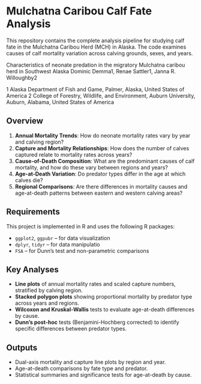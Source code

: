  # Mulchatna Caribou Calf Fate Analysis

This repository contains the complete analysis pipeline for studying calf fate in the Mulchatna Caribou Herd (MCH) in Alaska. The code examines causes of calf mortality variation across calving grounds, sexes, and years.

Characteristics of neonate predation in the migratory Mulchatna caribou herd in Southwest Alaska
 Dominic Demma1, Renae Sattler1, Janna R. Willoughby2 

1 Alaska Department of Fish and Game, Palmer, Alaska, United States of America 
2 College of Forestry, Wildlife, and Environment, Auburn University, Auburn, Alabama, United States of America


## Overview

1. **Annual Mortality Trends**: How do neonate mortality rates vary by year and calving region?
2. **Capture and Mortality Relationships**: How does the number of calves captured relate to mortality rates across years?
3. **Cause-of-Death Composition**: What are the predominant causes of calf mortality, and how do these vary between regions and years?
4. **Age-at-Death Variation**: Do predator types differ in the age at which calves die?
5. **Regional Comparisons**: Are there differences in mortality causes and age-at-death patterns between eastern and western calving areas?

## Requirements

This project is implemented in R and uses the following R packages:

* `ggplot2`, `ggpubr` – for data visualization
* `dplyr`, `tidyr` – for data manipulatio
* `FSA` – for Dunn’s test and non-parametric comparisons

## Key Analyses

* **Line plots** of annual mortality rates and scaled capture numbers, stratified by calving region.
* **Stacked polygon plots** showing proportional mortality by predator type across years and regions.
* **Wilcoxon and Kruskal-Wallis** tests to evaluate age-at-death differences by cause.
* **Dunn’s post-hoc** tests (Benjamini-Hochberg corrected) to identify specific differences between predator types.

## Outputs

* Dual-axis mortality and capture line plots by region and year.
* Age-at-death comparisons by fate type and predator.
* Statistical summaries and significance tests for age-at-death by cause.

